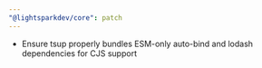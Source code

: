 ```yaml
---
"@lightsparkdev/core": patch
---
```


- Ensure tsup properly bundles ESM-only auto-bind and lodash dependencies for CJS support
